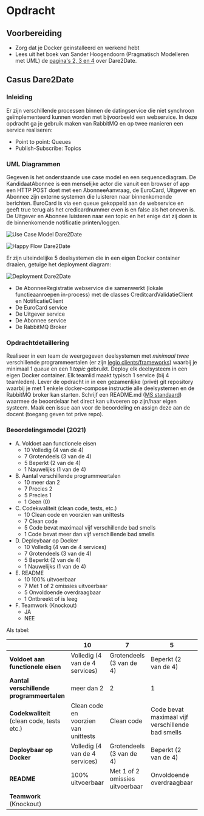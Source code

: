 # Opdracht

## Voorbereiding
* Zorg dat je Docker geinstalleerd en werkend hebt
* Lees uit het boek van Sander Hoogendoorn (Pragmatisch Modelleren met UML) de [pagina's 2, 3 en 4](https://books.google.nl/books?id=6xZS5GL0d1MC&pg=PA1&hl=nl&source=gbs_toc_r&cad=3) over Dare2Date.

## Casus Dare2Date

### Inleiding
Er zijn verschillende processen binnen de datingservice die niet synchroon geïmplementeerd kunnen worden met bijvoorbeeld een webservice. In deze opdracht ga je gebruik maken van RabbitMQ en op twee manieren een service realiseren:

* Point to point:       Queues
* Publish-Subscribe:    Topics

### UML Diagrammen
Gegeven is het onderstaande use case model en een sequencediagram. De KandidaatAbonnee is een menselijke actor die vanuit een browser of app een HTTP POST doet met een AbonneeAanvraag, de EuroCard, Uitgever en Abonnee zijn externe systemen die luisteren naar binnenkomende berichten. EuroCard is via een queue gekoppeld aan de webservice en geeft true terug als het credicardnummer even is en false als het oneven is. De Uitgever en Abonnee luisteren naar een topic en het enige dat zij doen is de binnenkomende notificatie printen/loggen.

![Use Case Model Dare2Date](https://gitlab.devops.aimsites.nl/rabbitmq/workshop-rabbitmq/-/raw/main/opdracht/Dare2Date/Use%20Case%20Model/Dare2Date.png "Use Case Model Dare2Date")

![Happy Flow Dare2Date](http://gitlab.devops.aimsites.nl/rabbitmq/workshop-rabbitmq/-/raw/main/opdracht/Dare2Date/Happy%20Flow/Happy%20Flow.png "Happy Flow  Dare2Date")

Er zijn uiteindelijke 5 deelsystemen die in een eigen Docker container draaien, getuige het deployment diagram:

![Deployment Dare2Date](http://gitlab.devops.aimsites.nl/rabbitmq/workshop-rabbitmq/-/raw/main/opdracht/Dare2Date/Deployment/Deployment%20Dare2Date.png "Deployment Dare2Date")

* De AbonneeRegistratie webservice die samenwerkt (lokale functieaanroepen in-process) met de classes CreditcardValidatieClient en NotificatieClient
* De EuroCard service 
* De Uitgever service
* De Abonnee service
* De RabbitMQ Broker

### Opdrachtdetaillering

Realiseer in een team de weergegeven deelsystemen met _minimaal twee_ verschillende programmeertalen (er zijn [legio clients/frameworks](https://www.rabbitmq.com/devtools.html)) waarbij je minimaal 1 *queue* en een 1 *topic* gebruikt. Deploy elk deelsysteem in een eigen Docker container. Elk teamlid maakt typisch 1 service (bij 4 teamleden). Lever de opdracht in in een gezamenlijke (privé) git repository waarbij je met 1 enkele docker-compose instructie alle deelsystemen en de RabbitMQ broker kan starten. Schrijf een README.md ([MS standaard](https://docs.microsoft.com/en-us/azure/devops/repos/git/create-a-readme?view=azure-devops)) waarmee de beoordelaar het direct kan uitvoeren op zijn/haar eigen systeem. Maak een issue aan voor de beoordeling en assign deze aan de docent (toegang geven tot prive repo).

### Beoordelingsmodel (2021)

- A. Voldoet aan functionele eisen
   - 10 Volledig (4 van de 4)
   - 7 Grotendeels (3 van de 4)
   - 5 Beperkt (2 van de 4)
   - 1 Nauwelijks (1 van de 4)
- B. Aantal verschillende programmeertalen
   - 10 meer dan 2
   - 7 Precies 2
   - 5 Precies 1
   - 1 Geen (0)
- C. Codekwaliteit (clean code, tests, etc.) 
   - 10 Clean code en voorzien van unittests
   - 7 Clean code
   - 5 Code bevat maximaal vijf verschillende bad smells
   - 1 Code bevat meer dan vijf verschillende bad smells
- D. Deploybaar op Docker
   - 10 Volledig (4 van de 4 services)
   - 7 Grotendeels (3 van de 4)
   - 5 Beperkt (2 van de 4)
   - 1 Nauwelijks (1 van de 4) 
- E. README
   - 10 100% uitvoerbaar
   - 7 Met 1 of 2 omissies uitvoerbaar
   - 5 Onvoldoende overdraagbaar
   - 1 Ontbreekt of is leeg
- F. Teamwork (Knockout)
  - JA 
  - NEE

Als tabel: 

| | 10                             | 7                                    | 5                               | 1                                                 | Weging                                            |
|------------------------------------|--------------------------------------|---------------------------------|---------------------------------------------------|---------------------------------------------------|-----|
| **Voldoet aan functionele eisen**  | Volledig (4 van de 4 services)       | Grotendeels (3 van de 4)        | Beperkt (2 van de 4)                              | Nauwelijks (1 van de 4)                           | 40% |
| **Aantal verschillende programmeertalen** | meer dan 2                           | 2                               | 1                                                 | 0                                                 | 20% |
| **Codekwaliteit** (clean code, tests etc.) | Clean code en voorzien van unittests | Clean code                      | Code bevat maximaal vijf verschillende bad smells | Code bevat meer dan vijf verschillende bad smells | 10% |
| **Deploybaar op Docker**            | Volledig (4 van de 4 services)       | Grotendeels (3 van de 4)        | Beperkt (2 van de 4)                              | Nauwelijks (1 van de 4)                           | 20% |
| **README**                          | 100% uitvoerbaar                     | Met 1 of 2 omissies uitvoerbaar | Onvoldoende overdraagbaar                         | Ontbreekt of is leeg                              | 10% |
| **Teamwork** (Knockout)             |                                      |                                 |                                                   |                                                   | JA/NEE  |

